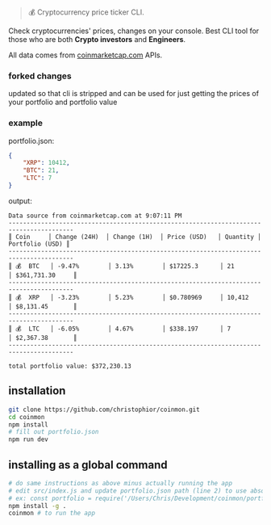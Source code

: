 > 💰 Cryptocurrency price ticker CLI.

Check cryptocurrencies' prices, changes on your console.
Best CLI tool for those who are both **Crypto investors** and **Engineers**.

All data comes from [coinmarketcap.com](https://coinmarketcap.com/) APIs.


### forked changes
updated so that cli is stripped and can be used for just getting the prices of your portfolio and portfolio value

### example
portfolio.json:
```json
{
    "XRP": 10412,
    "BTC": 21,
    "LTC": 7
}
```

output:
```
Data source from coinmarketcap.com at 9:07:11 PM
----------------------------------------------------------------------------------------
║ Coin     │ Change (24H)  │ Change (1H)  │ Price (USD)   │ Quantity │ Portfolio (USD) ║
----------------------------------------------------------------------------------------
║ 💰  BTC   │ -9.47%        │ 3.13%        │ $17225.3      │ 21       │ $361,731.30     ║
----------------------------------------------------------------------------------------
║ 💰  XRP   │ -3.23%        │ 5.23%        │ $0.780969     │ 10,412   │ $8,131.45       ║
----------------------------------------------------------------------------------------
║ 💰  LTC   │ -6.05%        │ 4.67%        │ $338.197      │ 7        │ $2,367.38       ║
----------------------------------------------------------------------------------------

total portfolio value: $372,230.13
```

## installation
```bash
git clone https://github.com/christophior/coinmon.git
cd coinmon
npm install
# fill out portfolio.json
npm run dev
```

## installing as a global command
```bash
# do same instructions as above minus actually running the app
# edit src/index.js and update portfolio.json path (line 2) to use absolute path
# ex: const portfolio = require('/Users/Chris/Development/coinmon/portfolio.json');
npm install -g .
coinmon # to run the app
```